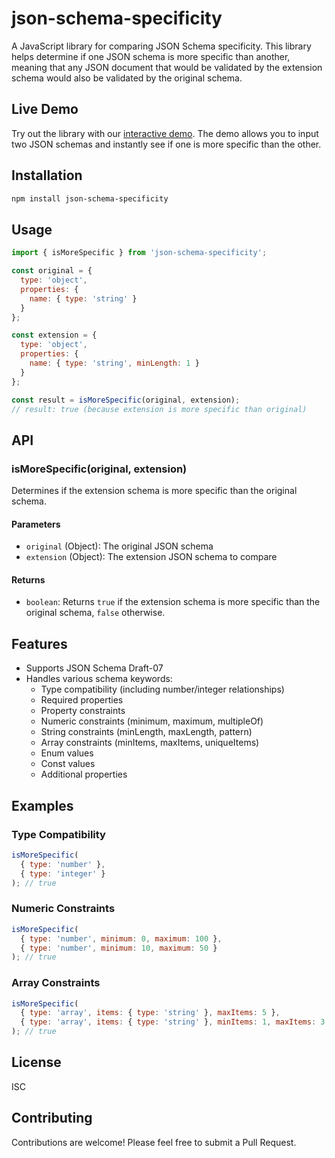 # json-schema-specificity

A JavaScript library for comparing JSON Schema specificity. This library helps determine if one JSON schema is more specific than another, meaning that any JSON document that would be validated by the extension schema would also be validated by the original schema.

## Live Demo

Try out the library with our [interactive demo](https://adesmet.github.io/json-schema-specificity/). The demo allows you to input two JSON schemas and instantly see if one is more specific than the other.

## Installation

```bash
npm install json-schema-specificity
```

## Usage

```javascript
import { isMoreSpecific } from 'json-schema-specificity';

const original = {
  type: 'object',
  properties: {
    name: { type: 'string' }
  }
};

const extension = {
  type: 'object',
  properties: {
    name: { type: 'string', minLength: 1 }
  }
};

const result = isMoreSpecific(original, extension);
// result: true (because extension is more specific than original)
```

## API

### isMoreSpecific(original, extension)

Determines if the extension schema is more specific than the original schema.

#### Parameters

- `original` (Object): The original JSON schema
- `extension` (Object): The extension JSON schema to compare

#### Returns

- `boolean`: Returns `true` if the extension schema is more specific than the original schema, `false` otherwise.

## Features

- Supports JSON Schema Draft-07
- Handles various schema keywords:
  - Type compatibility (including number/integer relationships)
  - Required properties
  - Property constraints
  - Numeric constraints (minimum, maximum, multipleOf)
  - String constraints (minLength, maxLength, pattern)
  - Array constraints (minItems, maxItems, uniqueItems)
  - Enum values
  - Const values
  - Additional properties

## Examples

### Type Compatibility

```javascript
isMoreSpecific(
  { type: 'number' },
  { type: 'integer' }
); // true
```

### Numeric Constraints

```javascript
isMoreSpecific(
  { type: 'number', minimum: 0, maximum: 100 },
  { type: 'number', minimum: 10, maximum: 50 }
); // true
```

### Array Constraints

```javascript
isMoreSpecific(
  { type: 'array', items: { type: 'string' }, maxItems: 5 },
  { type: 'array', items: { type: 'string' }, minItems: 1, maxItems: 3 }
); // true
```

## License

ISC

## Contributing

Contributions are welcome! Please feel free to submit a Pull Request.
